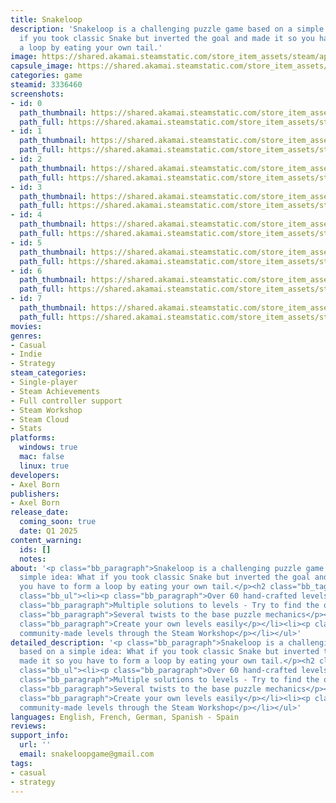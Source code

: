 ```yaml
---
title: Snakeloop
description: 'Snakeloop is a challenging puzzle game based on a simple idea: What
  if you took classic Snake but inverted the goal and made it so you have to form
  a loop by eating your own tail.'
image: https://shared.akamai.steamstatic.com/store_item_assets/steam/apps/3336460/header.jpg?t=1731699404
capsule_image: https://shared.akamai.steamstatic.com/store_item_assets/steam/apps/3336460/d26b80085813a2c8d93353f5efb7af4ed6e2bbb8/capsule_231x87.jpg?t=1731699404
categories: game
steamid: 3336460
screenshots:
- id: 0
  path_thumbnail: https://shared.akamai.steamstatic.com/store_item_assets/steam/apps/3336460/ss_232879a66797c44ec34776f6ee0806a933721998.600x338.jpg?t=1731699404
  path_full: https://shared.akamai.steamstatic.com/store_item_assets/steam/apps/3336460/ss_232879a66797c44ec34776f6ee0806a933721998.1920x1080.jpg?t=1731699404
- id: 1
  path_thumbnail: https://shared.akamai.steamstatic.com/store_item_assets/steam/apps/3336460/ss_245d4cc0b9f5b8ca7fd621342fcaf61573ef5da7.600x338.jpg?t=1731699404
  path_full: https://shared.akamai.steamstatic.com/store_item_assets/steam/apps/3336460/ss_245d4cc0b9f5b8ca7fd621342fcaf61573ef5da7.1920x1080.jpg?t=1731699404
- id: 2
  path_thumbnail: https://shared.akamai.steamstatic.com/store_item_assets/steam/apps/3336460/ss_006adc77aedea459c2126a66891768112c1cbd71.600x338.jpg?t=1731699404
  path_full: https://shared.akamai.steamstatic.com/store_item_assets/steam/apps/3336460/ss_006adc77aedea459c2126a66891768112c1cbd71.1920x1080.jpg?t=1731699404
- id: 3
  path_thumbnail: https://shared.akamai.steamstatic.com/store_item_assets/steam/apps/3336460/ss_c17a0da6f7de297c48858beb6983b1347b42dd33.600x338.jpg?t=1731699404
  path_full: https://shared.akamai.steamstatic.com/store_item_assets/steam/apps/3336460/ss_c17a0da6f7de297c48858beb6983b1347b42dd33.1920x1080.jpg?t=1731699404
- id: 4
  path_thumbnail: https://shared.akamai.steamstatic.com/store_item_assets/steam/apps/3336460/ss_82d489185aeacee8a4765d3f34400f2674095a28.600x338.jpg?t=1731699404
  path_full: https://shared.akamai.steamstatic.com/store_item_assets/steam/apps/3336460/ss_82d489185aeacee8a4765d3f34400f2674095a28.1920x1080.jpg?t=1731699404
- id: 5
  path_thumbnail: https://shared.akamai.steamstatic.com/store_item_assets/steam/apps/3336460/ss_66d88de0ae47af496dddfea52c2a3281d615d3d6.600x338.jpg?t=1731699404
  path_full: https://shared.akamai.steamstatic.com/store_item_assets/steam/apps/3336460/ss_66d88de0ae47af496dddfea52c2a3281d615d3d6.1920x1080.jpg?t=1731699404
- id: 6
  path_thumbnail: https://shared.akamai.steamstatic.com/store_item_assets/steam/apps/3336460/ss_223d5cf3ce465a982faa344ffc02e91c0c9eb07b.600x338.jpg?t=1731699404
  path_full: https://shared.akamai.steamstatic.com/store_item_assets/steam/apps/3336460/ss_223d5cf3ce465a982faa344ffc02e91c0c9eb07b.1920x1080.jpg?t=1731699404
- id: 7
  path_thumbnail: https://shared.akamai.steamstatic.com/store_item_assets/steam/apps/3336460/ss_7e2d29ef1657ada34f77a9543efba458d6830bcc.600x338.jpg?t=1731699404
  path_full: https://shared.akamai.steamstatic.com/store_item_assets/steam/apps/3336460/ss_7e2d29ef1657ada34f77a9543efba458d6830bcc.1920x1080.jpg?t=1731699404
movies:
genres:
- Casual
- Indie
- Strategy
steam_categories:
- Single-player
- Steam Achievements
- Full controller support
- Steam Workshop
- Steam Cloud
- Stats
platforms:
  windows: true
  mac: false
  linux: true
developers:
- Axel Born
publishers:
- Axel Born
release_date:
  coming_soon: true
  date: Q1 2025
content_warning:
  ids: []
  notes:
about: '<p class="bb_paragraph">Snakeloop is a challenging puzzle game based on a
  simple idea: What if you took classic Snake but inverted the goal and made it so
  you have to form a loop by eating your own tail.</p><h2 class="bb_tag">Features</h2><ul
  class="bb_ul"><li><p class="bb_paragraph">Over 60 hand-crafted levels</p></li><li><p
  class="bb_paragraph">Multiple solutions to levels - Try to find the optimal solution</p></li><li><p
  class="bb_paragraph">Several twists to the base puzzle mechanics</p></li><li><p
  class="bb_paragraph">Create your own levels easily</p></li><li><p class="bb_paragraph">Play
  community-made levels through the Steam Workshop</p></li></ul>'
detailed_description: '<p class="bb_paragraph">Snakeloop is a challenging puzzle game
  based on a simple idea: What if you took classic Snake but inverted the goal and
  made it so you have to form a loop by eating your own tail.</p><h2 class="bb_tag">Features</h2><ul
  class="bb_ul"><li><p class="bb_paragraph">Over 60 hand-crafted levels</p></li><li><p
  class="bb_paragraph">Multiple solutions to levels - Try to find the optimal solution</p></li><li><p
  class="bb_paragraph">Several twists to the base puzzle mechanics</p></li><li><p
  class="bb_paragraph">Create your own levels easily</p></li><li><p class="bb_paragraph">Play
  community-made levels through the Steam Workshop</p></li></ul>'
languages: English, French, German, Spanish - Spain
reviews:
support_info:
  url: ''
  email: snakeloopgame@gmail.com
tags:
- casual
- strategy
---
```


